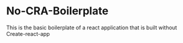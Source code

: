 # No-CRA-Boilerplate
This is the basic boilerplate of a react application that is built without Create-react-app
